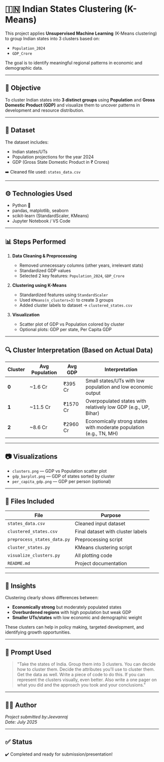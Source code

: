 # 🇮🇳 Indian States Clustering (K-Means)

This project applies **Unsupervised Machine Learning** (K-Means clustering) to group Indian states into 3 clusters based on:
- `Population_2024`
- `GDP_Crore`

The goal is to identify meaningful regional patterns in economic and demographic data.

---

## 🧠 Objective

To cluster Indian states into **3 distinct groups** using **Population** and **Gross Domestic Product (GDP)** and visualize them to uncover patterns in development and resource distribution.

---

## 📁 Dataset

The dataset includes:
- Indian states/UTs
- Population projections for the year 2024
- GDP (Gross State Domestic Product in ₹ Crores)

➡️ Cleaned file used: `states_data.csv`

---

## ⚙️ Technologies Used

- Python 🐍
- pandas, matplotlib, seaborn
- scikit-learn (StandardScaler, KMeans)
- Jupyter Notebook / VS Code

---

## 📊 Steps Performed

1. **Data Cleaning & Preprocessing**
   - Removed unnecessary columns (other years, irrelevant stats)
   - Standardized GDP values
   - Selected 2 key features: `Population_2024`, `GDP_Crore`

2. **Clustering using K-Means**
   - Standardized features using `StandardScaler`
   - Used `KMeans(n_clusters=3)` to create 3 groups
   - Added cluster labels to dataset → `clustered_states.csv`

3. **Visualization**
   - Scatter plot of GDP vs Population colored by cluster
   - Optional plots: GDP per state, Per Capita GDP

---

## 🔍 Cluster Interpretation (Based on Actual Data)

| Cluster | Avg Population | Avg GDP      | Interpretation                                                  |
|---------|----------------|--------------|------------------------------------------------------------------|
| **0**   | ~1.6 Cr         | ₹395 Cr      | Small states/UTs with low population and low economic output     |
| **1**   | ~11.5 Cr        | ₹1570 Cr     | Overpopulated states with relatively low GDP (e.g., UP, Bihar)   |
| **2**   | ~8.6 Cr         | ₹2960 Cr     | Economically strong states with moderate population (e.g., TN, MH) |

---

## 📷 Visualizations

- `clusters.png` — GDP vs Population scatter plot
- `gdp_barplot.png` — GDP of states sorted by cluster
- `per_capita_gdp.png` — GDP per person (optional)

---

## 📁 Files Included

| File                        | Purpose                                    |
|-----------------------------|--------------------------------------------|
| `states_data.csv`           | Cleaned input dataset                      |
| `clustered_states.csv`      | Final dataset with cluster labels          |
| `preprocess_states_data.py` | Preprocessing script                       |
| `cluster_states.py`         | KMeans clustering script                   |
| `visualize_clusters.py`     | All plotting code                          |
| `README.md`                 | Project documentation                      |

---

## 🧠 Insights

Clustering clearly shows differences between:
- **Economically strong** but moderately populated states
- **Overburdened regions** with high population but weak GDP
- **Smaller UTs/states** with low economic and demographic weight

These clusters can help in policy making, targeted development, and identifying growth opportunities.

---

## 🤖 Prompt Used

> "Take the states of India. Group them into 3 clusters. You can decide how to cluster them. Decide the attributes you'll use to cluster them. Get the data as well. Write a piece of code to do this. If you can represent the clusters visually, even better. Also write a one pager on what you did and the approach you took and your conclusions."

---

## 👨‍💻 Author

*Project submitted by:Jeevanraj*  
*Date: July 2025*

---

## ✅ Status

✔️ Completed and ready for submission/presentation!
